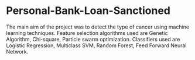 # Personal-Bank-Loan-Sanctioned
The main aim of the project was to detect the type of cancer using machine learning techniques. Feature selection algorithms used are Genetic Algorithm, Chi-square, Particle swarm optimization. Classifiers used are Logistic Regression, Multiclass SVM, Random Forest, Feed Forward Neural Network.
